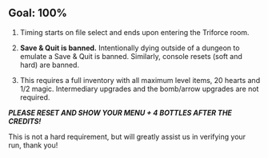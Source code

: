 ## Goal: 100%

1. Timing starts on file select and ends upon entering the Triforce room.

2. **Save & Quit is banned.** Intentionally dying outside of a dungeon to emulate a Save & Quit is banned. Similarly, console resets (soft and hard) are banned.

3. This requires a full inventory with all maximum level items, 20 hearts and 1/2 magic. Intermediary upgrades and the bomb/arrow upgrades are not required.

**_PLEASE RESET AND SHOW YOUR MENU + 4 BOTTLES AFTER THE CREDITS!_**

This is not a hard requirement, but will greatly assist us in verifying your run, thank you!

